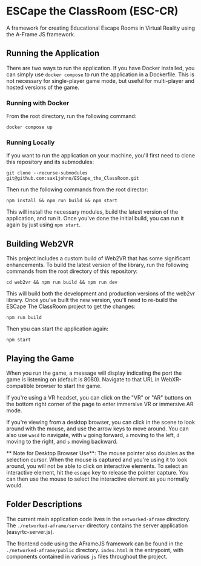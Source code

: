 # ESCape the ClassRoom (ESC-CR)

A framework for creating Educational Escape Rooms in Virtual Reality using the A-Frame JS framework.

## Running the Application

There are two ways to run the application.  If you have Docker installed, you can simply use `docker compose` to run the application in a Dockerfile.  This is not necessary for single-player game mode, but useful for multi-player and hosted versions of the game.

### Running with Docker

From the root directory, run the following command:

`docker compose up`

### Running Locally

If you want to run the application on your machine, you'll first need to clone this repository and its submodules:

`git clone --recurse-submodules git@github.com:sax1johno/ESCape_the_ClassRoom.git`

Then run the following commands from the root director:

`npm install && npm run build && npm start`

This will install the necessary modules, build the latest version of the application, and run it.  Once you've done the initial build, you can run it again by just using `npm start`.

## Building Web2VR

This project includes a custom build of Web2VR that has some significant enhancements.  To build the latest version of the library, run the following commands from the root directory of this repository:

`cd web2vr && npm run build && npm run dev`

This will build both the development and production versions of the web2vr library.  Once you've built the new version, you'll need to re-build the ESCape The ClassRoom project to get the changes:

`npm run build`

Then you can start the application again:

`npm start`

## Playing the Game

When you run the game, a message will display indicating the port the game is listening on (default is 8080).  Navigate to that URL in WebXR-compatible browser to start the game.

If you're using a VR headset, you can click on the "VR" or "AR" buttons on the bottom right corner of the page to enter immersive VR or immersive AR mode.

If you're viewing from a desktop browser, you can click in the scene to look around with the mouse, and use the arrow keys to move around.  You can also use `wasd` to navigate, with `w` going forward, `a` moving to the left, `d` moving to the right, and `s` moving backward.

** Note for Desktop Browser Use**: The mouse pointer also doubles as the selection cursor.  When the mouse is captured and you're using it to look around, you will not be able to click on interactive elements.  To select an interactive element, hit the `escape` key to release the pointer capture.  You can then use the mouse to select the interactive element as you normally would.

## Folder Descriptions
The current main application code lives in the `networked-aframe` directory. The `./networked-aframe/server` directory contains the server application (easyrtc-server.js). 

The frontend code using the AFrameJS framework can be found in the `./networked-aframe/public` directory.  `index.html` is the entrypoint, with components contained in various `js` files throughout the project.

